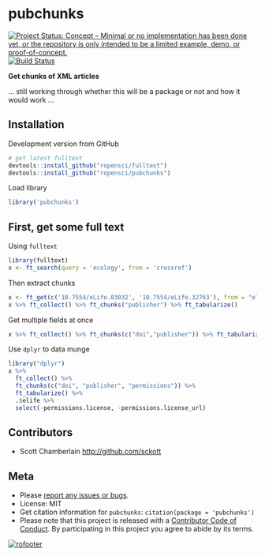 

pubchunks
=========

[![Project Status: Concept – Minimal or no implementation has been done yet, or the repository is only intended to be a limited example, demo, or proof-of-concept.](http://www.repostatus.org/badges/latest/concept.svg)](http://www.repostatus.org/#concept)
[![Build Status](https://api.travis-ci.org/ropensci/pubchunks.svg)](https://travis-ci.org/ropensci/pubchunks)

__Get chunks of XML articles__

... still working through whether this will be a package or not and how it would work ...


## Installation

Development version from GitHub


```r
# get latest fulltext
devtools::install_github("ropensci/fulltext")
devtools::install_github("ropensci/pubchunks")
```

Load library


```r
library('pubchunks')
```

## First, get some full text

Using `fulltext`


```r
library(fulltext)
x <- ft_search(query = 'ecology', from = 'crossref')
```

Then extract chunks


```r
x <- ft_get(c('10.7554/eLife.03032', '10.7554/eLife.32763'), from = "elife")
x %>% ft_collect() %>% ft_chunks("publisher") %>% ft_tabularize()
```

Get multiple fields at once


```r
x %>% ft_collect() %>% ft_chunks(c("doi","publisher")) %>% ft_tabularize()
```

Use `dplyr` to data munge


```r
library("dplyr")
x %>%
  ft_collect() %>% 
  ft_chunks(c("doi", "publisher", "permissions")) %>%
  ft_tabularize() %>%
  .$elife %>%
  select(-permissions.license, -permissions.license_url)
```

## Contributors

* Scott Chamberlain <http://github.com/sckott>

## Meta

* Please [report any issues or bugs](https://github.com/ropensci/pubchunks/issues).
* License: MIT
* Get citation information for `pubchunks`: `citation(package = 'pubchunks')`
* Please note that this project is released with a [Contributor Code of Conduct](CODE_OF_CONDUCT.md). By participating in this project you agree to abide by its terms.

[![rofooter](https://ropensci.org/public_images/github_footer.png)](https://ropensci.org)
